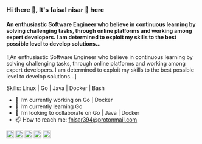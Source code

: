 ### Hi there 👋, It's faisal nisar 👨‍ here
#### An enthusiastic Software Engineer who believe in continuous learning by solving challenging tasks, through online platforms and working among expert developers. I am determined to exploit my skills to the best possible level to develop solutions...
![An enthusiastic Software Engineer who believe in continuous learning by solving challenging tasks, through online platforms and working among expert developers. I am determined to exploit my skills to the best possible level to develop solutions...]

Skills: Linux | Go | Java | Docker | Bash

- 🔭 I’m currently working on Go | Docker 
- 🌱 I’m currently learning Go 
- 👯 I’m looking to collaborate on Go | Java | Docker 
- 📫 How to reach me: fnisar394@protonmail.com 


[<img src='https://cdn.jsdelivr.net/npm/simple-icons@3.0.1/icons/github.svg' alt='github' height='20'>](https://github.com/markhaur)  [<img src='https://cdn.jsdelivr.net/npm/simple-icons@3.0.1/icons/linkedin.svg' alt='linkedin' height='20'>](https://www.linkedin.com/in/faisal-nisar-6a0676b3/)  [<img src='https://cdn.jsdelivr.net/npm/simple-icons@3.0.1/icons/facebook.svg' alt='facebook' height='20'>](https://www.facebook.com/markhaurr)  [<img src='https://cdn.jsdelivr.net/npm/simple-icons@3.0.1/icons/twitter.svg' alt='twitter' height='20'>](https://twitter.com/markhaur)  [<img src='https://cdn.jsdelivr.net/npm/simple-icons@3.0.1/icons/stackoverflow.svg' alt='stackoverflow' height='20'>](https://stackoverflow.com/users/16160750)  
